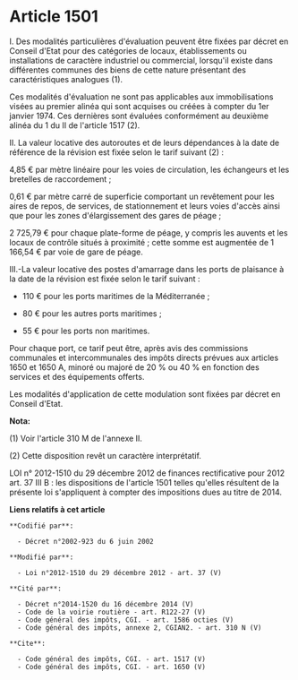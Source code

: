 # Article 1501

I. Des modalités particulières d'évaluation peuvent être fixées par décret en Conseil d'Etat pour des catégories de locaux,
établissements ou installations de caractère industriel ou commercial, lorsqu'il existe dans différentes communes des biens
de cette nature présentant des caractéristiques analogues (1). 

Ces modalités d'évaluation ne sont pas applicables aux immobilisations visées au premier alinéa qui sont acquises ou créées à
compter du 1er janvier 1974. Ces dernières sont évaluées conformément au deuxième alinéa du 1 du II de l'article 1517 (2). 

II. La valeur locative des autoroutes et de leurs dépendances à la date de référence de la révision est fixée selon le tarif
suivant (2) : 

4,85 € par mètre linéaire pour les voies de circulation, les échangeurs et les bretelles de raccordement ; 

0,61 € par mètre carré de superficie comportant un revêtement pour les aires de repos, de services, de stationnement et leurs
voies d'accès ainsi que pour les zones d'élargissement des gares de péage ; 

2 725,79 € pour chaque plate-forme de péage, y compris les auvents et les locaux de contrôle situés à proximité ; cette somme
est augmentée de 1 166,54 € par voie de gare de péage. 

III.-La valeur locative des postes d'amarrage dans les ports de plaisance à la date de la révision est fixée selon le tarif
suivant :

- 110 € pour les ports maritimes de la Méditerranée ;

- 80 € pour les autres ports maritimes ;

- 55 € pour les ports non maritimes. 

Pour chaque port, ce tarif peut être, après avis des commissions communales et intercommunales des impôts directs prévues aux
articles 1650 et 1650 A, minoré ou majoré de 20 % ou 40 % en fonction des services et des équipements offerts. 

Les modalités d'application de cette modulation sont fixées par décret en Conseil d'Etat.

**Nota:**

(1) Voir l'article 310 M de l'annexe II.

(2) Cette disposition revêt un caractère interprétatif.

LOI n° 2012-1510 du 29 décembre 2012 de finances rectificative pour 2012  art. 37 III B : les dispositions de l'article 1501
telles qu'elles  résultent de la présente loi s'appliquent à compter des impositions dues  au titre de 2014.

**Liens relatifs à cet article**

	**Codifié par**:

	  - Décret n°2002-923 du 6 juin 2002

	**Modifié par**:

	  - Loi n°2012-1510 du 29 décembre 2012 - art. 37 (V)

	**Cité par**:

	  - Décret n°2014-1520 du 16 décembre 2014 (V)
	  - Code de la voirie routière - art. R122-27 (V)
	  - Code général des impôts, CGI. - art. 1586 octies (V)
	  - Code général des impôts, annexe 2, CGIAN2. - art. 310 N (V)

	**Cite**:

	  - Code général des impôts, CGI. - art. 1517 (V)
	  - Code général des impôts, CGI. - art. 1650 (V)
